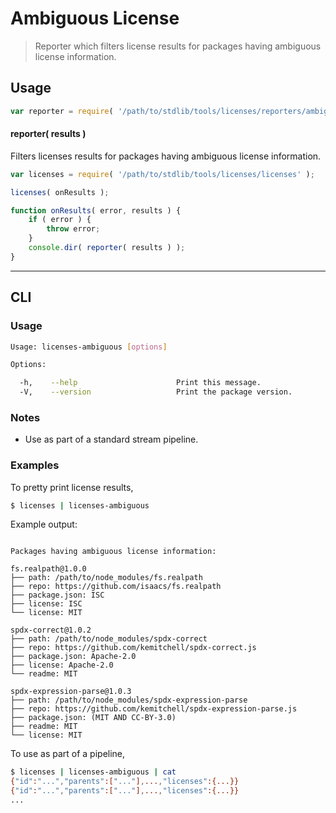 # Ambiguous License

> Reporter which filters license results for packages having ambiguous license information.


<section class="intro">

<!-- </intro> -->


<section class="usage">

## Usage

``` javascript
var reporter = require( '/path/to/stdlib/tools/licenses/reporters/ambiguous' );
```

#### reporter( results )

Filters licenses results for packages having ambiguous license information.

``` javascript
var licenses = require( '/path/to/stdlib/tools/licenses/licenses' );

licenses( onResults );

function onResults( error, results ) {
    if ( error ) {
        throw error;
    }
    console.dir( reporter( results ) );
}
```

<!-- </usage> -->


<section class="examples">

<!-- ## Examples

``` javascript

``` -->

<!-- </examples> -->


---

<section class="cli">

## CLI

<section class="usage">

### Usage

``` bash
Usage: licenses-ambiguous [options]

Options:

  -h,    --help                      Print this message.
  -V,    --version                   Print the package version.
```

<!-- </usage> -->


<section class="notes">

### Notes

* Use as part of a standard stream pipeline.

<!-- </notes> -->


<section class="examples">

### Examples

To pretty print license results,

``` bash
$ licenses | licenses-ambiguous
```

Example output:

``` text

Packages having ambiguous license information:

fs.realpath@1.0.0
├── path: /path/to/node_modules/fs.realpath
├── repo: https://github.com/isaacs/fs.realpath
├── package.json: ISC
├── license: ISC
└── license: MIT

spdx-correct@1.0.2
├── path: /path/to/node_modules/spdx-correct
├── repo: https://github.com/kemitchell/spdx-correct.js
├── package.json: Apache-2.0
├── license: Apache-2.0
└── readme: MIT

spdx-expression-parse@1.0.3
├── path: /path/to/node_modules/spdx-expression-parse
├── repo: https://github.com/kemitchell/spdx-expression-parse.js
├── package.json: (MIT AND CC-BY-3.0)
├── readme: MIT
└── license: MIT
```

To use as part of a pipeline,

``` bash
$ licenses | licenses-ambiguous | cat
{"id":"...","parents":["..."],...,"licenses":{...}}
{"id":"...","parents":["..."],...,"licenses":{...}}
...
```


<!-- </examples> -->

<!-- </cli> -->


<section class="links">

<!-- </links> -->
